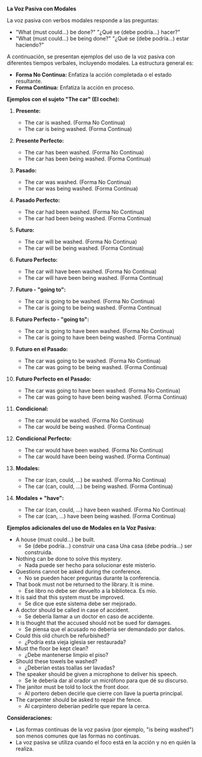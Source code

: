 

**La Voz Pasiva con Modales**

La voz pasiva con verbos modales responde a las preguntas:

*   "What (must could...) be done?"   "¿Qué se (debe podría...) hacer?"
*   "What (must could...) be being done?"   "¿Qué se (debe podría...) estar haciendo?"

A continuación, se presentan ejemplos del uso de la voz pasiva con diferentes tiempos verbales, incluyendo modales. La estructura general es:

*   **Forma No Continua:** Enfatiza la acción completada o el estado resultante.
*   **Forma Continua:** Enfatiza la acción en proceso.

**Ejemplos con el sujeto "The car" (El coche):**

1.  **Presente:**
    *   The car is washed. (Forma No Continua)
    *   The car is being washed. (Forma Continua)

2.  **Presente Perfecto:**
    *   The car has been washed. (Forma No Continua)
    *   The car has been being washed. (Forma Continua)

3.  **Pasado:**
    *   The car was washed. (Forma No Continua)
    *   The car was being washed. (Forma Continua)

4.  **Pasado Perfecto:**
    *   The car had been washed. (Forma No Continua)
    *   The car had been being washed. (Forma Continua)

5.  **Futuro:**
    *   The car will be washed. (Forma No Continua)
    *   The car will be being washed. (Forma Continua)

6.  **Futuro Perfecto:**
    *   The car will have been washed. (Forma No Continua)
    *   The car will have been being washed. (Forma Continua)

7.  **Futuro - "going to":**
    *   The car is going to be washed. (Forma No Continua)
    *   The car is going to be being washed. (Forma Continua)

8.  **Futuro Perfecto - "going to":**
    *   The car is going to have been washed. (Forma No Continua)
    *   The car is going to have been being washed. (Forma Continua)

9.  **Futuro en el Pasado:**
    *   The car was going to be washed. (Forma No Continua)
    *   The car was going to be being washed. (Forma Continua)

10. **Futuro Perfecto en el Pasado:**
    *   The car was going to have been washed. (Forma No Continua)
    *   The car was going to have been being washed. (Forma Continua)

11. **Condicional:**
    *   The car would be washed. (Forma No Continua)
    *   The car would be being washed. (Forma Continua)

12. **Condicional Perfecto:**
    *   The car would have been washed. (Forma No Continua)
    *   The car would have been being washed. (Forma Continua)

13. **Modales:**
    *   The car (can, could, ...) be washed. (Forma No Continua)
    *   The car (can, could, ...) be being washed. (Forma Continua)

14. **Modales + "have":**
    *   The car (can, could, ...) have been washed. (Forma No Continua)
    *   The car (can, ...) have been being washed. (Forma Continua)

**Ejemplos adicionales del uso de Modales en la Voz Pasiva:**

*   A house (must could...) be built.
    *   Se (debe podría...) construir una casa   Una casa (debe podría...) ser construida.
*   Nothing can be done to solve this mystery.
    *   Nada puede ser hecho para solucionar este misterio.
*   Questions cannot be asked during the conference.
    *   No se pueden hacer preguntas durante la conferencia.
*   That book must not be returned to the library. It is mine.
    *   Ese libro no debe ser devuelto a la biblioteca. Es mío.
*   It is said that this system must be improved.
    *   Se dice que este sistema debe ser mejorado.
*   A doctor should be called in case of accident.
    *   Se debería llamar a un doctor en caso de accidente.
*   It is thought that the accused should not be sued for damages.
    *   Se piensa que el acusado no debería ser demandado por daños.
*   Could this old church be refurbished?
    *   ¿Podría esta vieja iglesia ser restaurada?
*   Must the floor be kept clean?
    *   ¿Debe mantenerse limpio el piso?
*   Should these towels be washed?
    *   ¿Deberían estas toallas ser lavadas?
*   The speaker should be given a microphone to deliver his speech.
    *   Se le debería dar al orador un micrófono para que dé su discurso.
*   The janitor must be told to lock the front door.
    *   Al portero deben decirle que cierre con llave la puerta principal.
*   The carpenter should be asked to repair the fence.
    *   Al carpintero deberían pedirle que repare la cerca.

**Consideraciones:**

*   Las formas continuas de la voz pasiva (por ejemplo, "is being washed") son menos comunes que las formas no continuas.
*   La voz pasiva se utiliza cuando el foco está en la acción y no en quién la realiza.


